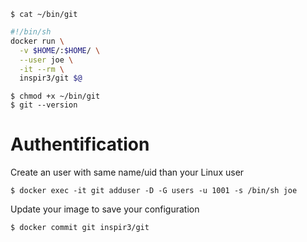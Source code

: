 ```console
$ cat ~/bin/git
```

```sh
#!/bin/sh
docker run \
  -v $HOME/:$HOME/ \
  --user joe \
  -it --rm \
  inspir3/git $@
```

```console
$ chmod +x ~/bin/git
$ git --version
```

# Authentification
Create an user with same name/uid than your Linux user
```console
$ docker exec -it git adduser -D -G users -u 1001 -s /bin/sh joe
```

Update your image to save your configuration
```console
$ docker commit git inspir3/git
```
